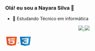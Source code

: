 ### Olá! eu sou a Nayara Silva 👋

- 🌱 Estudando Técnico em informática

<div align="center">
  <a href="https://github.com/NayaraSilvaS">
  <img height="160em" src="https://github-readme-stats.vercel.app/api?username=NayaraSilvaS&show_icons=true&theme=dracula&include_all_commits=true&count_private=true"/>
  <img height="160em" src="https://github-readme-stats.vercel.app/api/top-langs/?username=NayaraSilvaS&layout=compact&langs_count=7&theme=dracula"/>
</div>
  
  <div style="display: inline_block"><br>
  <img align="center" alt="Nay-HTML" height="30" width="40" src="https://raw.githubusercontent.com/devicons/devicon/master/icons/html5/html5-original.svg">
  <img align="center" alt="Nay-CSS" height="30" width="40" src="https://raw.githubusercontent.com/devicons/devicon/master/icons/css3/css3-original.svg">
<!--   <img align="right" alt="Nay-pic" height="150" style="border-radius:50px;" -->
<!-- ![ezgif com-gif-maker (1)](https://user-images.githubusercontent.com/99221251/153727272-794fc968-2571-4e6e-b821-b5ecc85733d3.gif) -->

</div>
